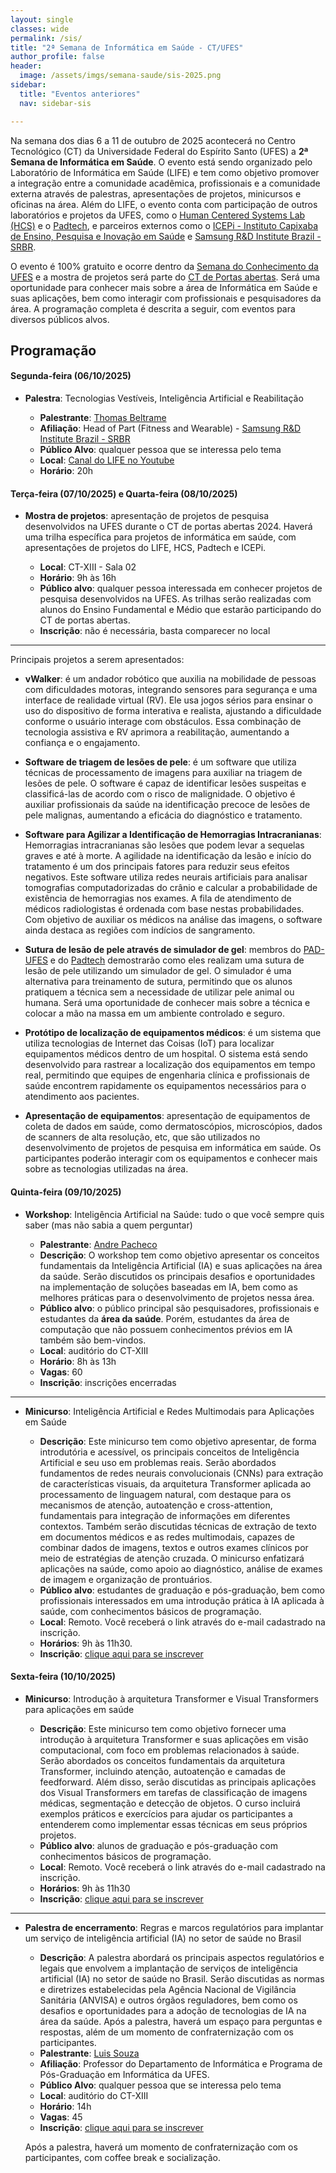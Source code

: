 ```yaml
---
layout: single
classes: wide
permalink: /sis/
title: "2ª Semana de Informática em Saúde - CT/UFES"
author_profile: false
header:
  image: /assets/imgs/semana-saude/sis-2025.png
sidebar:
  title: "Eventos anteriores"
  nav: sidebar-sis

---
```


Na semana dos dias 6 a 11 de outubro de 2025 acontecerá no Centro Tecnológico (CT) da Universidade Federal do Espírito Santo (UFES) a **2ª Semana de Informática em Saúde**. O evento está sendo organizado pelo Laboratório de Informática em Saúde (LIFE) e tem como objetivo promover a integração entre a comunidade acadêmica, profissionais e a comunidade externa através de palestras, apresentações de projetos, minicursos e oficinas na área. Além do LIFE, o evento conta com participação de outros laboratórios e projetos da UFES, como o [Human Centered Systems Lab (HCS)](https://www.instagram.com/hcs.ufes/) e o [Padtech](https://www.instagram.com/padtechufes/), e parceiros externos como o [ICEPi - Instituto Capixaba de Ensino, Pesquisa e Inovação em Saúde](https://icepi.es.gov.br/) e [Samsung R&D Institute Brazil - SRBR](https://research.samsung.com/srbr).

O evento é 100% gratuito e ocorre dentro da [Semana do Conhecimento da UFES](https://www.ufes.br/conteudo/semana-do-conhecimento-2024-acontece-em-novembro-nos-quatro-campi-da-ufes-agende-se) e a mostra de projetos será parte do [CT de Portas abertas](https://www.instagram.com/ct.ufes/p/Cyg1Z2rPVn4/?img_index=1). Será uma oportunidade para conhecer mais sobre a área de Informática em Saúde e suas aplicações, bem como interagir com profissionais e pesquisadores da área. A programação completa é descrita a seguir, com eventos para diversos públicos alvos.



## Programação

#### Segunda-feira (06/10/2025)

- **Palestra**: Tecnologias Vestíveis, Inteligência Artificial e Reabilitação
  
  - **Palestrante**: [Thomas Beltrame](https://www.linkedin.com/in/thomas-beltrame-47a99a23/)
  - **Afiliação**: Head of Part (Fitness and Wearable) - [Samsung R&D Institute Brazil - SRBR](https://research.samsung.com/srbr)
  - **Público Alvo**: qualquer pessoa que se interessa pelo tema
  - **Local**: [Canal do LIFE no Youtube](https://www.youtube.com/watch?v=5ONV_i0bukk)
  - **Horário**: 20h
  

#### Terça-feira (07/10/2025) e Quarta-feira (08/10/2025)

- **Mostra de projetos**: apresentação de projetos de pesquisa desenvolvidos na UFES durante o CT de portas abertas 2024. Haverá uma trilha específica para projetos de informática em saúde, com apresentações de projetos do LIFE, HCS, Padtech e ICEPi.

  - **Local**: CT-XIII - Sala 02
  - **Horário**: 9h às 16h
  - **Público alvo**: qualquer pessoa interessada em conhecer projetos de pesquisa desenvolvidos na UFES. As trilhas serão realizadas com alunos do Ensino Fundamental e Médio que estarão participando do CT de portas abertas.
  - **Inscrição**: não é necessária, basta comparecer no local

___ 

Principais projetos a serem apresentados:

- **vWalker**: é um andador robótico que auxilia na mobilidade de pessoas com dificuldades motoras, integrando sensores para segurança e uma interface de realidade virtual (RV). Ele usa jogos sérios para ensinar o uso do dispositivo de forma interativa e realista, ajustando a dificuldade conforme o usuário interage com obstáculos. Essa combinação de tecnologia assistiva e RV aprimora a reabilitação, aumentando a confiança e o engajamento.

- **Software de triagem de lesões de pele**: é um software que utiliza técnicas de processamento de imagens para auxiliar na triagem de lesões de pele. O software é capaz de identificar lesões suspeitas e classificá-las de acordo com o risco de malignidade. O objetivo é auxiliar profissionais da saúde na identificação precoce de lesões de pele malignas, aumentando a eficácia do diagnóstico e tratamento.

- **Software para Agilizar a Identificação de Hemorragias Intracranianas**: Hemorragias intracranianas são lesões  que podem levar a sequelas graves e até à morte. A agilidade na identificação da lesão e início do tratamento é um dos principais fatores para reduzir seus efeitos negativos. Este software utiliza redes neurais artificiais para analisar  tomografias computadorizadas do crânio e calcular a probabilidade de existência de hemorragias nos exames. A fila de atendimento de médicos radiologistas é ordenada com base nestas probabilidades. Com objetivo de auxiliar os médicos na análise das imagens, o software ainda destaca as regiões com indícios de sangramento.

- **Sutura de lesão de pele através de simulador de gel**: membros do [PAD-UFES](https://pad.ufes.br/) e do [Padtech](https://pad.ufes.br/padtech) demostrarão como eles realizam uma sutura de lesão de pele utilizando um simulador de gel. O simulador é uma alternativa para treinamento de sutura, permitindo que os alunos pratiquem a técnica sem a necessidade de utilizar pele animal ou humana. Será uma oportunidade de conhecer mais sobre a técnica e colocar a mão na massa em um ambiente controlado e seguro.
  
- **Protótipo de localização de equipamentos médicos**: é um sistema que utiliza tecnologias de Internet das Coisas (IoT) para localizar equipamentos médicos dentro de um hospital. O sistema está sendo desenvolvido para rastrear a localização dos equipamentos em tempo real, permitindo que equipes de engenharia clínica e profissionais de saúde encontrem rapidamente os equipamentos necessários para o atendimento aos pacientes.

- **Apresentação de equipamentos**: apresentação de equipamentos de coleta de dados em saúde, como dermatoscópios, microscópios, dados de scanners de alta resolução, etc, que são utilizados no desenvolvimento de projetos de pesquisa em informática em saúde. Os participantes poderão interagir com os equipamentos e conhecer mais sobre as tecnologias utilizadas na área.


#### Quinta-feira (09/10/2025)

- **Workshop**: Inteligência Artificial na Saúde: tudo o que você sempre quis saber (mas não sabia a quem perguntar)

  - **Palestrante**: [Andre Pacheco](https://pachecoandre.com.br)
  - **Descrição**: O workshop tem como objetivo apresentar os conceitos fundamentais da Inteligência Artificial (IA) e suas aplicações na área da saúde. Serão discutidos os principais desafios e oportunidades na implementação de soluções baseadas em IA, bem como as melhores práticas para o desenvolvimento de projetos nessa área.
  - **Público alvo**: o público principal são pesquisadores, profissionais e estudantes da **área da saúde**. Porém, estudantes da área de computação que não possuem conhecimentos prévios em IA também são bem-vindos.
  - **Local**: auditório do CT-XIII
  - **Horário**: 8h às 13h
  - **Vagas**: 60
  - **Inscrição**: inscrições encerradas

____

- **Minicurso**: Inteligência Artificial e Redes Multimodais para Aplicações em Saúde

    - **Descrição**: Este minicurso tem como objetivo apresentar, de forma introdutória e acessível, os principais conceitos de Inteligência Artificial e seu uso em problemas reais. Serão abordados fundamentos de redes neurais convolucionais (CNNs) para extração de características visuais, da arquitetura Transformer aplicada ao processamento de linguagem natural, com destaque para os mecanismos de atenção, autoatenção e cross-attention, fundamentais para integração de informações em diferentes contextos. Também serão discutidas técnicas de extração de texto em documentos médicos e as redes multimodais, capazes de combinar dados de imagens, textos e outros exames clínicos por meio de estratégias de atenção cruzada. O minicurso enfatizará aplicações na saúde, como apoio ao diagnóstico, análise de exames de imagem e organização de prontuários.
  - **Público alvo**: estudantes de graduação e pós-graduação, bem como profissionais interessados em uma introdução prática à IA aplicada à saúde, com conhecimentos básicos de programação.
  - **Local**: Remoto. Você receberá o link através do e-mail cadastrado na inscrição.
  - **Horários**: 9h às 11h30.
  - **Inscrição**: [clique aqui para se inscrever](https://forms.gle/cXEdhxK2EfB9DvB78)


#### Sexta-feira (10/10/2025)

- **Minicurso**: Introdução à arquitetura Transformer e Visual Transformers para aplicações em saúde

    - **Descrição**: Este minicurso tem como objetivo fornecer uma introdução à arquitetura Transformer e suas aplicações em visão computacional, com foco em problemas relacionados à saúde. Serão abordados os conceitos fundamentais da arquitetura Transformer, incluindo atenção, autoatenção e camadas de feedforward. Além disso, serão discutidas as principais aplicações dos Visual Transformers em tarefas de classificação de imagens médicas, segmentação e detecção de objetos. O curso incluirá exemplos práticos e exercícios para ajudar os participantes a entenderem como implementar essas técnicas em seus próprios projetos.
  - **Público alvo**: alunos de graduação e pós-graduação com conhecimentos básicos de programação.
  - **Local**: Remoto. Você receberá o link através do e-mail cadastrado na inscrição.
  - **Horários**: 9h às 11h30 
  - **Inscrição**: [clique aqui para se inscrever](https://forms.gle/rMAwiEFMGpy89TiT7)

____

- **Palestra de encerramento**: Regras e marcos regulatórios para implantar um serviço de inteligência artificial (IA) no setor de saúde no Brasil

  - **Descrição**: A palestra abordará os principais aspectos regulatórios e legais que envolvem a implantação de serviços de inteligência artificial (IA) no setor de saúde no Brasil. Serão discutidas as normas e diretrizes estabelecidas pela Agência Nacional de Vigilância Sanitária (ANVISA) e outros órgãos reguladores, bem como os desafios e oportunidades para a adoção de tecnologias de IA na área da saúde. Após a palestra, haverá um espaço para perguntas e respostas, além de um momento de confraternização com os participantes.
  - **Palestrante**: [Luis Souza](https://www.linkedin.com/in/luis-souza-22829368/)
  - **Afiliação**: Professor do Departamento de Informática e Programa de Pós-Graduação em Informática da UFES. 
  - **Público Alvo**: qualquer pessoa que se interessa pelo tema
  - **Local**: auditório do CT-XIII
  - **Horário**: 14h
  - **Vagas**: 45
  - **Inscrição**: [clique aqui para se inscrever](https://forms.gle/XyzQfTas145ekTiRA)

  Após a palestra, haverá um momento de confraternização com os participantes, com coffee break e socialização.




